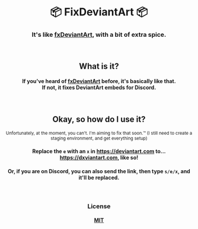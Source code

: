 <h1 align="center">📦 FixDeviantArt 📦</h1>
<h3 align="center">It's like <a href="https://daisyUniverse/fxdeviantart">fxDeviantArt</a>, with a bit of extra spice.</h3>
<br>
<h2 align="center">What is it?</h2>
<h4 align="center">If you've heard of <a href="https://daisyUniverse/fxdeviantart">fxDeviantArt</a> before, it's basically like that.<br>If not, it fixes DeviantArt embeds for Discord.</h4>
<br>
<h2 align="center">Okay, so how do I use it?</h2>
<p align="center"><sub>Unfortunately, at the moment, you can't. I'm aiming to fix that soon.™ (I still need to create a staging environment, and get everything setup)</sub></p>
<h4 align="center">Replace the <code>e</code> with an <code>x</code> in <a href="https://deviantart.com">https://deviantart.com</a> to... <a href="https://dxviantart.com">https://dxviantart.com</a>, like so!</h4>
<h4 align="center">Or, if you are on Discord, you can also send the link, then type <code>s/e/x</code>, and it'll be replaced.</h4>
<br>
<h3 align="center">License</h3>
<h4 align="center"><a href="https://github.com/itsrcu/fixdeviantart/blob/main/LICENSE">MIT</a></h4>
